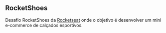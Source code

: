 ## RocketShoes

Desafio RocketShoes da  <a href="https://www.rocketseat.com.br/">Rocketseat</a> onde o objetivo é desenvolver um mini e-commerce de calçados esportivos.

